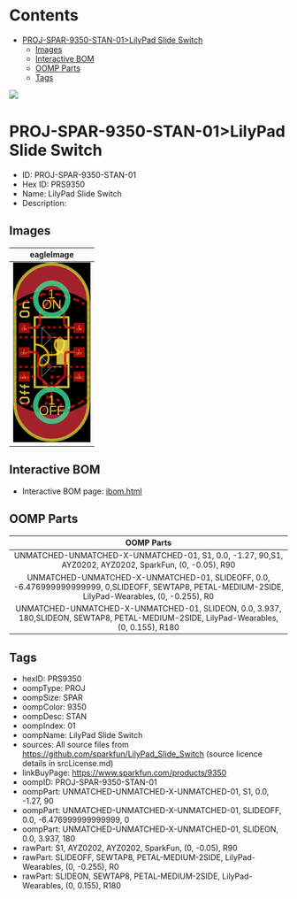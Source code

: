 



Contents
========

* [PROJ-SPAR-9350-STAN-01>LilyPad Slide Switch](#proj-spar-9350-stan-01lilypad-slide-switch)
	* [Images](#images)
	* [Interactive BOM](#interactive-bom)
	* [OOMP Parts](#oomp-parts)
	* [Tags](#tags)
  
![][im]
# PROJ-SPAR-9350-STAN-01>LilyPad Slide Switch

- ID: PROJ-SPAR-9350-STAN-01
- Hex ID: PRS9350
- Name: LilyPad Slide Switch
- Description: 

## Images
  
  

|eagleImage|
| :---: |
|[![eagleImage](eagleImage_140.png)](eagleImage_600.png)|

## Interactive BOM

- Interactive BOM page: [ibom.html](kicad/bom/ibom.html)

## OOMP Parts
  

|OOMP Parts|
| :---: |
|UNMATCHED-UNMATCHED-X-UNMATCHED-01, S1, 0.0, -1.27, 90,S1, AYZ0202, AYZ0202, SparkFun, (0, -0.05), R90|
|UNMATCHED-UNMATCHED-X-UNMATCHED-01, SLIDEOFF, 0.0, -6.476999999999999, 0,SLIDEOFF, SEWTAP8, PETAL-MEDIUM-2SIDE, LilyPad-Wearables, (0, -0.255), R0|
|UNMATCHED-UNMATCHED-X-UNMATCHED-01, SLIDEON, 0.0, 3.937, 180,SLIDEON, SEWTAP8, PETAL-MEDIUM-2SIDE, LilyPad-Wearables, (0, 0.155), R180|

## Tags

- hexID: PRS9350
- oompType: PROJ
- oompSize: SPAR
- oompColor: 9350
- oompDesc: STAN
- oompIndex: 01
- oompName: LilyPad Slide Switch
- sources: All source files from https://github.com/sparkfun/LilyPad_Slide_Switch (source licence details in srcLicense.md)
- linkBuyPage: https://www.sparkfun.com/products/9350
- oompID: PROJ-SPAR-9350-STAN-01
- oompPart: UNMATCHED-UNMATCHED-X-UNMATCHED-01, S1, 0.0, -1.27, 90
- oompPart: UNMATCHED-UNMATCHED-X-UNMATCHED-01, SLIDEOFF, 0.0, -6.476999999999999, 0
- oompPart: UNMATCHED-UNMATCHED-X-UNMATCHED-01, SLIDEON, 0.0, 3.937, 180
- rawPart: S1, AYZ0202, AYZ0202, SparkFun, (0, -0.05), R90
- rawPart: SLIDEOFF, SEWTAP8, PETAL-MEDIUM-2SIDE, LilyPad-Wearables, (0, -0.255), R0
- rawPart: SLIDEON, SEWTAP8, PETAL-MEDIUM-2SIDE, LilyPad-Wearables, (0, 0.155), R180



[im]: eagleImage_450.png

